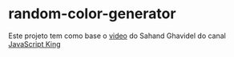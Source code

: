 # random-color-generator
Este projeto tem como base o [video](https://www.youtube.com/watch?v=EWv2jnhZErc&amp;t=5826s) do Sahand Ghavidel do canal [JavaScript King](https://www.youtube.com/@JavaScriptKing)
